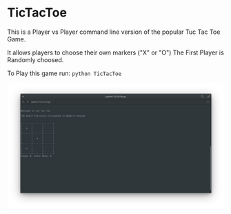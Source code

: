 # TicTacToe

This is a Player vs Player command line version of the popular Tuc Tac Toe Game.

It allows players to choose their own markers ("X" or "O")
The First Player is Randomly choosed.

To Play this game run:
<code>python TicTacToe</code>

![Screenshot](Doc/Img/TicTacToe-Screenshot.png)
